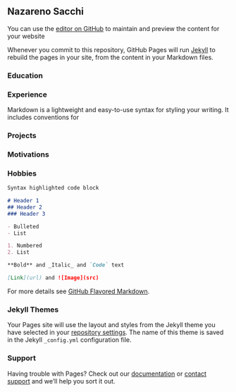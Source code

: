 ## Nazareno Sacchi

You can use the [editor on GitHub](https://github.com/nazago/personal-website/edit/master/index.md) to maintain and preview the content for your website

Whenever you commit to this repository, GitHub Pages will run [Jekyll](https://jekyllrb.com/) to rebuild the pages in your site, from the content in your Markdown files.


### Education



### Experience

Markdown is a lightweight and easy-to-use syntax for styling your writing. It includes conventions for

### Projects

### Motivations

### Hobbies
```markdown
Syntax highlighted code block

# Header 1
## Header 2
### Header 3

- Bulleted
- List

1. Numbered
2. List

**Bold** and _Italic_ and `Code` text

[Link](url) and ![Image](src)
```

For more details see [GitHub Flavored Markdown](https://guides.github.com/features/mastering-markdown/).

### Jekyll Themes

Your Pages site will use the layout and styles from the Jekyll theme you have selected in your [repository settings](https://github.com/nazago/personal-website/settings). The name of this theme is saved in the Jekyll `_config.yml` configuration file.

### Support

Having trouble with Pages? Check out our [documentation](https://help.github.com/categories/github-pages-basics/) or [contact support](https://github.com/contact) and we’ll help you sort it out.
